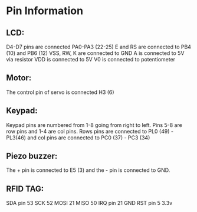 # Pin Information

## LCD:
D4-D7 pins are connected  PA0-PA3 (22-25)
E and RS are connected to PB4 (10) and PB6 (12)
VSS, RW, K are connected to GND
A is connected to 5V via resistor
VDD is connected to 5V
V0 is connected to potentiometer

## Motor:
The control pin of servo is connected H3 (6)

## Keypad:
Keypad pins are numbered from 1-8 going from right to left. Pins 5-8 are row pins and 1-4 are col pins.
Rows pins are connected to PL0 (49) - PL3(46) and col pins are connected to PC0 (37) - PC3 (34)

## Piezo buzzer:
The + pin is connected to E5 (3) and the - pin is connected to GND.

## RFID TAG:
SDA pin 53
SCK 52
MOSI 21
MISO 50
IRQ pin 21
GND
RST pin 5
3.3v

